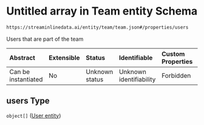 # Untitled array in Team entity Schema

```txt
https://streaminlinedata.ai/entity/team/team.json#/properties/users
```

Users that are part of the team

| Abstract            | Extensible | Status         | Identifiable            | Custom Properties | Additional Properties | Access Restrictions | Defined In                                                  |
| :------------------ | :--------- | :------------- | :---------------------- | :---------------- | :-------------------- | :------------------ | :---------------------------------------------------------- |
| Can be instantiated | No         | Unknown status | Unknown identifiability | Forbidden         | Allowed               | none                | [team.json*](../out/teams/team.json "open original schema") |

## users Type

`object[]` ([User entity](user.md))
